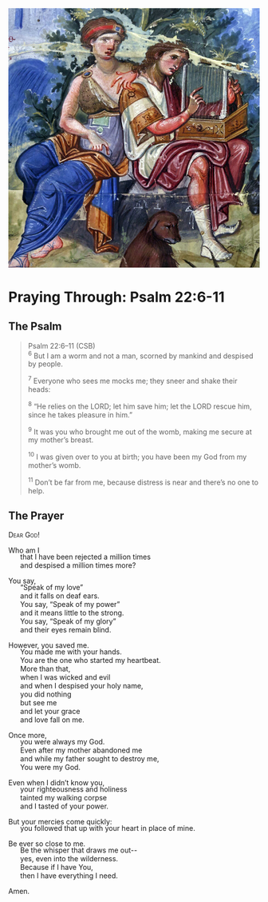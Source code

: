 <img class="intro-right" src="art-paris-psalter.jpg">

<style>
  li {list-style-type: none;}
  p + ul {
    margin-top: -18px;
}
</style>

# Praying Through: Psalm 22:6-11

## The Psalm

>Psalm 22:6–11 (CSB)  
><sup>6</sup> But I am a worm and not a man, scorned by mankind and despised by people. 
>
><sup>7</sup> Everyone who sees me mocks me; they sneer and shake their heads: 
>
><sup>8</sup> “He relies on the LORD; let him save him; let the LORD rescue him, since he takes pleasure in him.” 
>
><sup>9</sup> It was you who brought me out of the womb, making me secure at my mother’s breast. 
>
><sup>10</sup> I was given over to you at birth; you have been my God from my mother’s womb. 
>
><sup>11</sup> Don’t be far from me, because distress is near and there’s no one to help.

## The Prayer

<div style="font-variant: small-caps;">
Dear God!
</div>

Who am I 
* that I have been rejected a million times 
* and despised a million times more?

You say, 
* “Speak of my love” 
* and it falls on deaf ears. 
* You say, “Speak of my power” 
* and it means little to the strong. 
* You say, “Speak of my glory” 
* and their eyes remain blind.

However, you saved me. 
* You made me with your hands. 
* You are the one who started my heartbeat. 
* More than that, 
* when I was wicked and evil 
* and when I despised your holy name, 
* you did nothing 
* but see me 
* and let your grace 
* and love fall on me.

Once more, 
* you were always my God. 
* Even after my mother abandoned me 
* and while my father sought to destroy me, 
* You were my God.

Even when I didn’t know you, 
* your righteousness and holiness 
* tainted my walking corpse 
* and I tasted of your power.

But your mercies come quickly: 
* you followed that up with your heart in place of mine.

Be ever so close to me. 
* Be the whisper that draws me out--
* yes, even into the wilderness. 
* Because if I have You, 
* then I have everything I need.

Amen.
